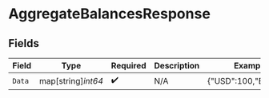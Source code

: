 # AggregateBalancesResponse


## Fields

| Field                | Type                 | Required             | Description          | Example              |
| -------------------- | -------------------- | -------------------- | -------------------- | -------------------- |
| `Data`               | map[string]*int64*   | :heavy_check_mark:   | N/A                  | {"USD":100,"EUR":12} |
